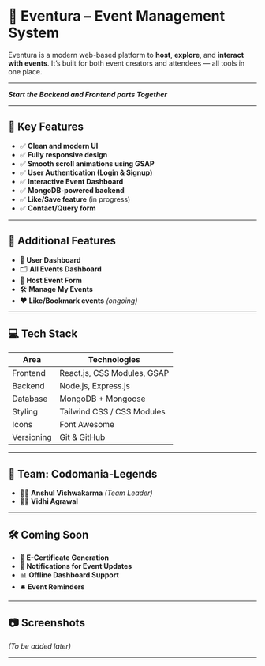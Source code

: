 # 🚀 Eventura – Event Management System  

Eventura is a modern web-based platform to **host**, **explore**, and **interact with events**. It’s built for both event creators and attendees — all tools in one place.

---

*___Start the Backend and Frontend parts Together___*

---

## 🌟 Key Features

- ✅ **Clean and modern UI**
- ✅ **Fully responsive design**
- ✅ **Smooth scroll animations using GSAP**
- ✅ **User Authentication (Login & Signup)**
- ✅ **Interactive Event Dashboard**
- ✅ **MongoDB-powered backend**
- ✅ **Like/Save feature** (in progress)
- ✅ **Contact/Query form**

---

## 📌 Additional Features

- 🧭 **User Dashboard**
- 🗂 **All Events Dashboard**
- 📝 **Host Event Form**
- 🛠 **Manage My Events**
- ❤ **Like/Bookmark events** *(ongoing)*

---

## 💻 Tech Stack

| Area        | Technologies                            |
|-------------|------------------------------------------|
| Frontend    | React.js, CSS Modules, GSAP              |
| Backend     | Node.js, Express.js                      |
| Database    | MongoDB + Mongoose                       |
| Styling     | Tailwind CSS / CSS Modules               |
| Icons       | Font Awesome                             |
| Versioning  | Git & GitHub                             |

---

## 👥 Team: **Codomania-Legends**

- 👨‍💻 **Anshul Vishwakarma** *(Team Leader)*
- 👩‍💻 **Vidhi Agrawal**

---

## 🛠 Coming Soon

- 🧾 **E-Certificate Generation**
- 🔔 **Notifications for Event Updates**
- 📊 **Offline Dashboard Support**
- 🛎 **Event Reminders**

---

## 📷 Screenshots  
*(To be added later)*

---
